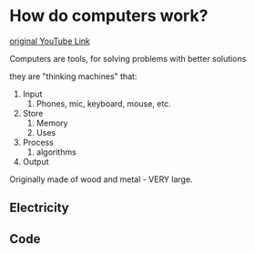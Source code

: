 # How do computers work?

[original YouTube Link](https://www.youtube.com/watch?v=mCq8-xTH7jA&list=PLzdnOPI1iJNcsRwJhvksEo1tJqjIqWbN-&index=2)

Computers are tools, for solving problems with better solutions

they are "thinking machines" that:
1. Input
    1. Phones, mic, keyboard, mouse, etc.
1. Store
    1. Memory
    1. Uses
1. Process
    1. algorithms
1. Output

Originally made of wood and metal - VERY large.

## Electricity

## Code
